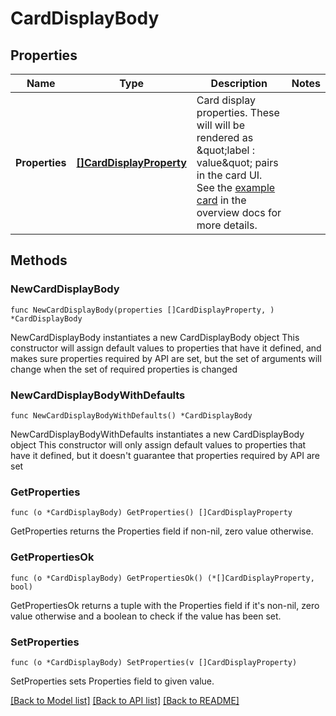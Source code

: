 # CardDisplayBody

## Properties

Name | Type | Description | Notes
------------ | ------------- | ------------- | -------------
**Properties** | [**[]CardDisplayProperty**](CardDisplayProperty.md) | Card display properties. These will will be rendered as \&quot;label : value\&quot; pairs in the card UI. See the [example card](#) in the overview docs for more details. | 

## Methods

### NewCardDisplayBody

`func NewCardDisplayBody(properties []CardDisplayProperty, ) *CardDisplayBody`

NewCardDisplayBody instantiates a new CardDisplayBody object
This constructor will assign default values to properties that have it defined,
and makes sure properties required by API are set, but the set of arguments
will change when the set of required properties is changed

### NewCardDisplayBodyWithDefaults

`func NewCardDisplayBodyWithDefaults() *CardDisplayBody`

NewCardDisplayBodyWithDefaults instantiates a new CardDisplayBody object
This constructor will only assign default values to properties that have it defined,
but it doesn't guarantee that properties required by API are set

### GetProperties

`func (o *CardDisplayBody) GetProperties() []CardDisplayProperty`

GetProperties returns the Properties field if non-nil, zero value otherwise.

### GetPropertiesOk

`func (o *CardDisplayBody) GetPropertiesOk() (*[]CardDisplayProperty, bool)`

GetPropertiesOk returns a tuple with the Properties field if it's non-nil, zero value otherwise
and a boolean to check if the value has been set.

### SetProperties

`func (o *CardDisplayBody) SetProperties(v []CardDisplayProperty)`

SetProperties sets Properties field to given value.



[[Back to Model list]](../README.md#documentation-for-models) [[Back to API list]](../README.md#documentation-for-api-endpoints) [[Back to README]](../README.md)


